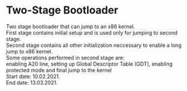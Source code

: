 # Two-Stage Bootloader
Two stage bootloader that can jump to an x86 kernel. \
First stage contains initial setup and is used only for jumping to second stage. \
Second stage contains all other initialization neccessary to enable a long jump to x86 kernel. \
Some operations performed in second stage are: \
enabling A20 line, setting up Global Descriptor Table (GDT), enabling protected mode and final jump to the kernel \
Start date: 10.02.2021.\
End   date: 13.03.2021.
